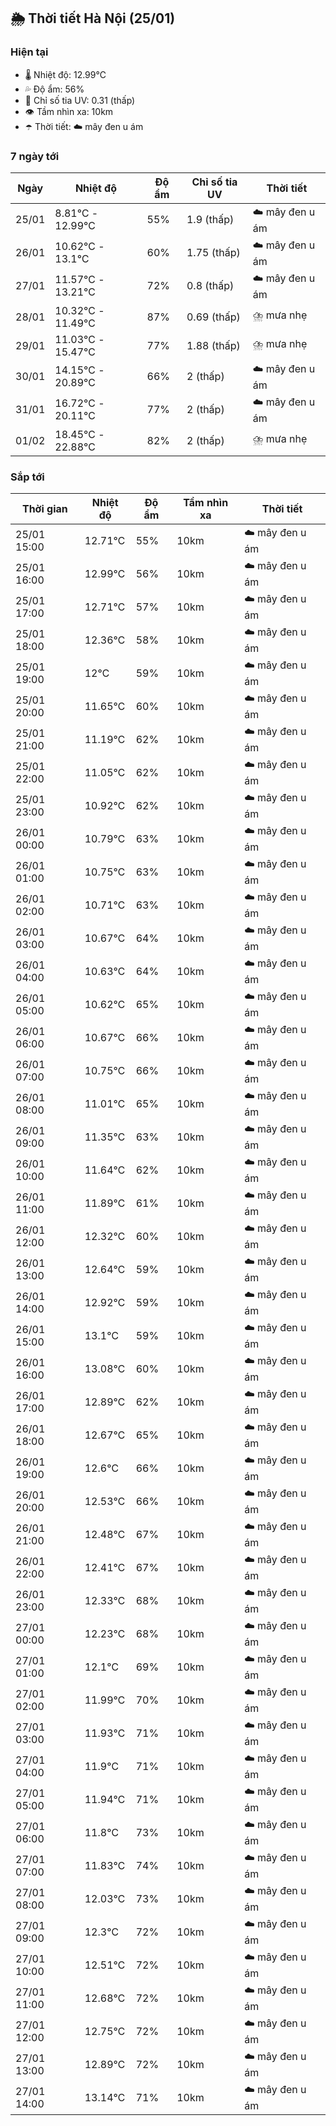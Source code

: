 ## 🌦️ Thời tiết Hà Nội (25/01)

### Hiện tại

- 🌡️ Nhiệt độ: 12.99℃
- 💦 Độ ẩm: 56%
- 🌟 Chỉ số tia UV: 0.31 (thấp)
- 👁️ Tầm nhìn xa: 10km
- ☂️ Thời tiết: ☁️ mây đen u ám

### 7 ngày tới

| Ngày | Nhiệt độ | Độ ẩm | Chỉ số tia UV | Thời tiết |
| --- | --- | --- | --- | --- |
| 25/01 | 8.81℃ - 12.99℃ | 55% | 1.9 (thấp) | ☁️ mây đen u ám |
| 26/01 | 10.62℃ - 13.1℃ | 60% | 1.75 (thấp) | ☁️ mây đen u ám |
| 27/01 | 11.57℃ - 13.21℃ | 72% | 0.8 (thấp) | ☁️ mây đen u ám |
| 28/01 | 10.32℃ - 11.49℃ | 87% | 0.69 (thấp) | ⛈️ mưa nhẹ |
| 29/01 | 11.03℃ - 15.47℃ | 77% | 1.88 (thấp) | ⛈️ mưa nhẹ |
| 30/01 | 14.15℃ - 20.89℃ | 66% | 2 (thấp) | ☁️ mây đen u ám |
| 31/01 | 16.72℃ - 20.11℃ | 77% | 2 (thấp) | ☁️ mây đen u ám |
| 01/02 | 18.45℃ - 22.88℃ | 82% | 2 (thấp) | ⛈️ mưa nhẹ |

### Sắp tới

| Thời gian | Nhiệt độ | Độ ẩm | Tầm nhìn xa | Thời tiết |
| --- | --- | --- | --- | --- |
| 25/01 15:00 | 12.71℃ | 55% | 10km | ☁️ mây đen u ám |
| 25/01 16:00 | 12.99℃ | 56% | 10km | ☁️ mây đen u ám |
| 25/01 17:00 | 12.71℃ | 57% | 10km | ☁️ mây đen u ám |
| 25/01 18:00 | 12.36℃ | 58% | 10km | ☁️ mây đen u ám |
| 25/01 19:00 | 12℃ | 59% | 10km | ☁️ mây đen u ám |
| 25/01 20:00 | 11.65℃ | 60% | 10km | ☁️ mây đen u ám |
| 25/01 21:00 | 11.19℃ | 62% | 10km | ☁️ mây đen u ám |
| 25/01 22:00 | 11.05℃ | 62% | 10km | ☁️ mây đen u ám |
| 25/01 23:00 | 10.92℃ | 62% | 10km | ☁️ mây đen u ám |
| 26/01 00:00 | 10.79℃ | 63% | 10km | ☁️ mây đen u ám |
| 26/01 01:00 | 10.75℃ | 63% | 10km | ☁️ mây đen u ám |
| 26/01 02:00 | 10.71℃ | 63% | 10km | ☁️ mây đen u ám |
| 26/01 03:00 | 10.67℃ | 64% | 10km | ☁️ mây đen u ám |
| 26/01 04:00 | 10.63℃ | 64% | 10km | ☁️ mây đen u ám |
| 26/01 05:00 | 10.62℃ | 65% | 10km | ☁️ mây đen u ám |
| 26/01 06:00 | 10.67℃ | 66% | 10km | ☁️ mây đen u ám |
| 26/01 07:00 | 10.75℃ | 66% | 10km | ☁️ mây đen u ám |
| 26/01 08:00 | 11.01℃ | 65% | 10km | ☁️ mây đen u ám |
| 26/01 09:00 | 11.35℃ | 63% | 10km | ☁️ mây đen u ám |
| 26/01 10:00 | 11.64℃ | 62% | 10km | ☁️ mây đen u ám |
| 26/01 11:00 | 11.89℃ | 61% | 10km | ☁️ mây đen u ám |
| 26/01 12:00 | 12.32℃ | 60% | 10km | ☁️ mây đen u ám |
| 26/01 13:00 | 12.64℃ | 59% | 10km | ☁️ mây đen u ám |
| 26/01 14:00 | 12.92℃ | 59% | 10km | ☁️ mây đen u ám |
| 26/01 15:00 | 13.1℃ | 59% | 10km | ☁️ mây đen u ám |
| 26/01 16:00 | 13.08℃ | 60% | 10km | ☁️ mây đen u ám |
| 26/01 17:00 | 12.89℃ | 62% | 10km | ☁️ mây đen u ám |
| 26/01 18:00 | 12.67℃ | 65% | 10km | ☁️ mây đen u ám |
| 26/01 19:00 | 12.6℃ | 66% | 10km | ☁️ mây đen u ám |
| 26/01 20:00 | 12.53℃ | 66% | 10km | ☁️ mây đen u ám |
| 26/01 21:00 | 12.48℃ | 67% | 10km | ☁️ mây đen u ám |
| 26/01 22:00 | 12.41℃ | 67% | 10km | ☁️ mây đen u ám |
| 26/01 23:00 | 12.33℃ | 68% | 10km | ☁️ mây đen u ám |
| 27/01 00:00 | 12.23℃ | 68% | 10km | ☁️ mây đen u ám |
| 27/01 01:00 | 12.1℃ | 69% | 10km | ☁️ mây đen u ám |
| 27/01 02:00 | 11.99℃ | 70% | 10km | ☁️ mây đen u ám |
| 27/01 03:00 | 11.93℃ | 71% | 10km | ☁️ mây đen u ám |
| 27/01 04:00 | 11.9℃ | 71% | 10km | ☁️ mây đen u ám |
| 27/01 05:00 | 11.94℃ | 71% | 10km | ☁️ mây đen u ám |
| 27/01 06:00 | 11.8℃ | 73% | 10km | ☁️ mây đen u ám |
| 27/01 07:00 | 11.83℃ | 74% | 10km | ☁️ mây đen u ám |
| 27/01 08:00 | 12.03℃ | 73% | 10km | ☁️ mây đen u ám |
| 27/01 09:00 | 12.3℃ | 72% | 10km | ☁️ mây đen u ám |
| 27/01 10:00 | 12.51℃ | 72% | 10km | ☁️ mây đen u ám |
| 27/01 11:00 | 12.68℃ | 72% | 10km | ☁️ mây đen u ám |
| 27/01 12:00 | 12.75℃ | 72% | 10km | ☁️ mây đen u ám |
| 27/01 13:00 | 12.89℃ | 72% | 10km | ☁️ mây đen u ám |
| 27/01 14:00 | 13.14℃ | 71% | 10km | ☁️ mây đen u ám |

